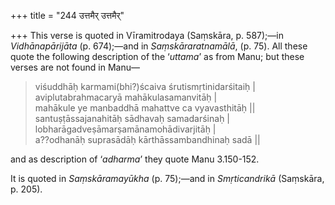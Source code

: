 +++
title = "244 उत्तमैर् उत्तमैर्"

+++
This verse is quoted in Vīramitrodaya (Saṃskāra, p. 587);—in
*Vidhānapārijāta* (p. 674);—and in *Saṃskāraratnamālā*, (p. 75). All
these quote the following description of the ‘*uttama*’ as from Manu;
but these verses are not found in Manu—

> viśuddhāḥ karmami(bhi?)ścaiva śrutismṛtinidarśitaiḥ \|  
> aviplutabrahmacaryā mahākulasamanvitāḥ \|  
> mahākule ye manbaddhā mahattve ca vyavasthitāḥ \|\|  
> santuṣṭāssajanahitāḥ sādhavaḥ samadarśinaḥ \|  
> lobharāgadveṣāmarṣamānamohādivarjitāḥ \|  
> a??odhanāḥ suprasādāḥ kārthāssambandhinaḥ sadā \|\|

and as description of ‘*adharma*’ they quote Manu 3.150-152.

It is quoted in *Saṃskāramayūkha* (p. 75);—and in *Smṛticandrikā*
(Saṃskāra, p. 205).

